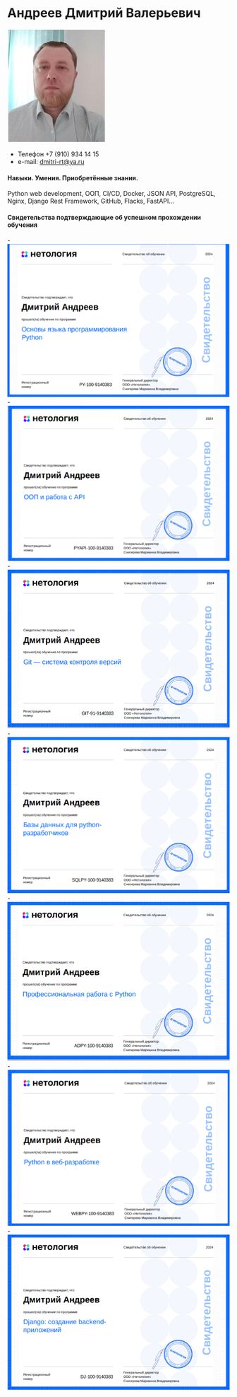 
# Андреев Дмитрий Валерьевич
![Фото](img/Andreev_Dmitry.jpg)

- Телефон +7 (910) 934 14 15 
- e-mail:  dmitri-rt@ya.ru

#### Навыки. Умения. Приобретённые знания.
Python web development, ООП, CI/CD, Docker, JSON API, PostgreSQL, Nginx, Django Rest Framework, GitHub, Flacks, FastAPI...
#### Свидетельства подтверждающие об успешном прохождении обучения
-![Свидетельство](img/programming-basics-Python.png)
-![Свидетельство](img/OOP-and-working-with-API.png)
-![Свидетельство](img/Git-version-control-system.png)
-![Свидетельство](img/Databases-for-python-developers.png)
-![Свидетельство](img/professional-work-Python.png)
-![Свидетельство](img/Python-web-development.png)
-![Свидетельство](img/Django-crete-backend-app.png)



### 
### 

